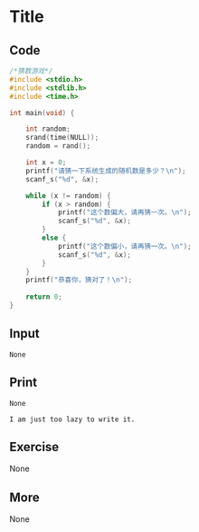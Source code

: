 # Title

## Code

```C
/*猜数游戏*/
#include <stdio.h>
#include <stdlib.h>
#include <time.h>

int main(void) {

	int random;
	srand(time(NULL));
	random = rand();

	int x = 0;
	printf("请猜一下系统生成的随机数是多少？\n");
	scanf_s("%d", &x);

	while (x != random) {
		if (x > random) {
			printf("这个数偏大，请再猜一次。\n");
			scanf_s("%d", &x);
		}
		else {
			printf("这个数偏小，请再猜一次。\n");
			scanf_s("%d", &x);
		}
	}
	printf("恭喜你，猜对了！\n");
	
	return 0;
}

```

## Input

`None`

## Print

`None`

`I am just too lazy to write it.`

## Exercise

None

## More

None

